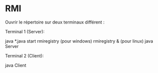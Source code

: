# RMI
Ouvrir le répertoire sur deux terminaux différent :

Terminal 1 (Server):

java *.java
start rmiregistry 	(pour windows)
rmiregistry & 		(pour linux)
java Server

Terminal 2 (Client):

java Client
